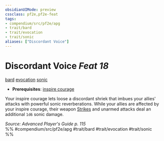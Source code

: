 ```yaml
---
obsidianUIMode: preview
cssclass: pf2e,pf2e-feat
tags:
- compendium/src/pf2e/apg
- trait/bard
- trait/evocation
- trait/sonic
aliases: ["Discordant Voice"]
---
```

# Discordant Voice  *Feat 18*  
[bard](Reference/Rules/Traits/bard.md "Bard Class Trait")  [evocation](evocation.md "Evocation School Trait")  [sonic](sonic.md "Sonic Energy & Element Trait")  

- **Prerequisites**: [inspire courage](inspire-courage.md)

Your inspire courage lets loose a discordant shriek that imbues your allies' attacks with powerful sonic reverberations. While your allies are affected by your inspire courage, their weapon [Strikes](strike.md) and unarmed attacks deal an additional `1d6` sonic damage.

*Source: Advanced Player's Guide p. 115*  
%% #compendium/src/pf2e/apg #trait/bard #trait/evocation #trait/sonic %%